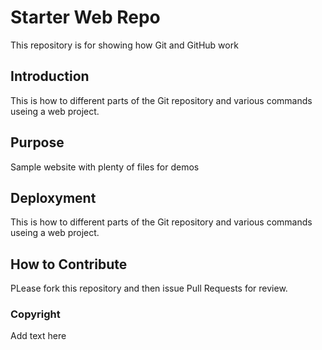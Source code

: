 # Starter Web Repo

This repository is for showing how Git and GitHub work

## Introduction

This is how to different parts of the Git repository and various commands useing a web project.

## Purpose

Sample website with plenty of files for demos

## Deploxyment
This is how to different parts of the Git repository and various commands useing a web project.

## How to Contribute

 PLease fork this repository and then issue Pull Requests for review.

### Copyright
 
 Add text here